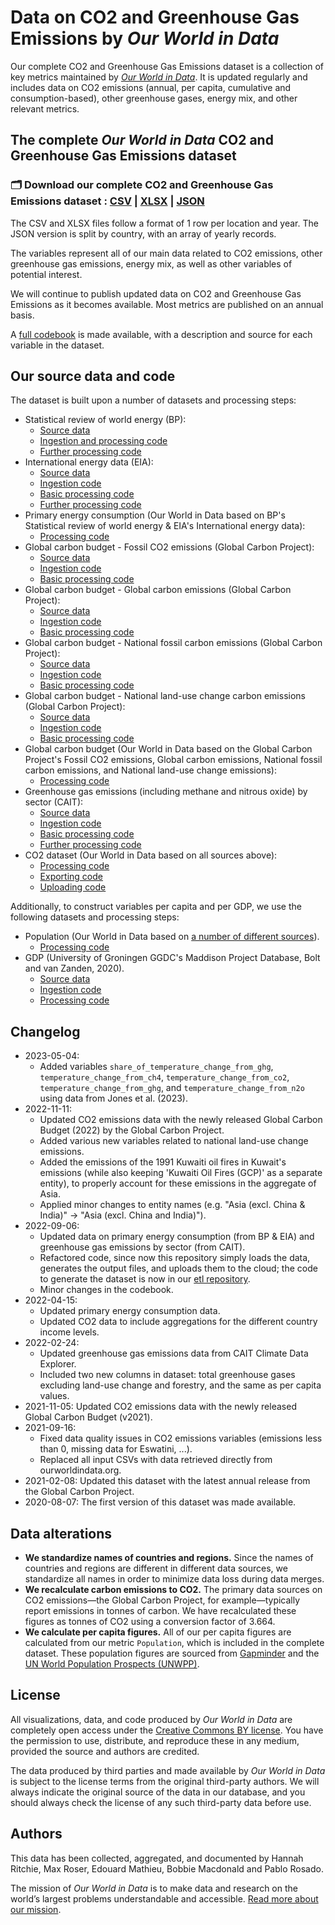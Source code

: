 # Data on CO2 and Greenhouse Gas Emissions by *Our World in Data*

Our complete CO2 and Greenhouse Gas Emissions dataset is a collection of key metrics maintained by [*Our World in Data*](https://ourworldindata.org/co2-and-other-greenhouse-gas-emissions). It is updated regularly and includes data on CO2 emissions (annual, per capita, cumulative and consumption-based), other greenhouse gases, energy mix, and other relevant metrics.

## The complete *Our World in Data* CO2 and Greenhouse Gas Emissions dataset

### 🗂️ Download our complete CO2 and Greenhouse Gas Emissions dataset : [CSV](https://nyc3.digitaloceanspaces.com/owid-public/data/co2/owid-co2-data.csv) | [XLSX](https://nyc3.digitaloceanspaces.com/owid-public/data/co2/owid-co2-data.xlsx) | [JSON](https://nyc3.digitaloceanspaces.com/owid-public/data/co2/owid-co2-data.json)

The CSV and XLSX files follow a format of 1 row per location and year. The JSON version is split by country, with an array of yearly records.

The variables represent all of our main data related to CO2 emissions, other greenhouse gas emissions, energy mix, as well as other variables of potential interest.

We will continue to publish updated data on CO2 and Greenhouse Gas Emissions as it becomes available. Most metrics are published on an annual basis.

A [full codebook](https://github.com/owid/co2-data/blob/master/owid-co2-codebook.csv) is made available, with a description and source for each variable in the dataset.

## Our source data and code

The dataset is built upon a number of datasets and processing steps:
- Statistical review of world energy (BP):
  - [Source data](https://www.bp.com/en/global/corporate/energy-economics/statistical-review-of-world-energy.html)
  - [Ingestion and processing code](https://github.com/owid/importers/tree/master/bp_statreview)
  - [Further processing code](https://github.com/owid/etl/blob/master/etl/steps/data/garden/bp/2022-12-18/statistical_review.py)
- International energy data (EIA):
  - [Source data](https://www.eia.gov/opendata/bulkfiles.php)
  - [Ingestion code](https://github.com/owid/walden/blob/master/ingests/eia_international_energy_data.py)
  - [Basic processing code](https://github.com/owid/etl/blob/master/etl/steps/data/meadow/eia/2022-07-27/energy_consumption.py)
  - [Further processing code](https://github.com/owid/etl/blob/master/etl/steps/data/garden/eia/2022-07-27/energy_consumption.py)
- Primary energy consumption (Our World in Data based on BP's Statistical review of world energy & EIA's International energy data):
  - [Processing code](https://github.com/owid/etl/blob/master/etl/steps/data/garden/energy/2023-02-20/primary_energy_consumption.py)
- Global carbon budget - Fossil CO2 emissions (Global Carbon Project):
  - [Source data](https://zenodo.org/record/7215364#.Y3y3sezMIeY)
  - [Ingestion code](https://github.com/owid/etl/blob/master/snapshots/gcp/2023-04-28/global_carbon_budget_fossil_co2_emissions.py)
  - [Basic processing code](https://github.com/owid/etl/blob/master/etl/steps/data/meadow/gcp/2023-04-28/global_carbon_budget_fossil_co2_emissions.py)
- Global carbon budget - Global carbon emissions (Global Carbon Project):
  - [Source data](https://globalcarbonbudget.org/wp-content/uploads/Global_Carbon_Budget_2022v1.0.xlsx)
  - [Ingestion code](https://github.com/owid/etl/blob/master/snapshots/gcp/2023-04-28/global_carbon_budget_fossil_co2_emissions.py)
  - [Basic processing code](https://github.com/owid/etl/blob/master/etl/steps/data/meadow/gcp/2023-04-28/global_carbon_budget_global_emissions.py)
- Global carbon budget - National fossil carbon emissions (Global Carbon Project):
  - [Source data](https://globalcarbonbudget.org/wp-content/uploads/National_Fossil_Carbon_Emissions_2022v1.0.xlsx)
  - [Ingestion code](https://github.com/owid/etl/blob/master/snapshots/gcp/2023-04-28/global_carbon_budget_fossil_co2_emissions.py)
  - [Basic processing code](https://github.com/owid/etl/blob/master/etl/steps/data/meadow/gcp/2023-04-28/global_carbon_budget_national_emissions.py)
- Global carbon budget - National land-use change carbon emissions (Global Carbon Project):
  - [Source data](https://globalcarbonbudget.org/wp-content/uploads/National_LandUseChange_Carbon_Emissions_2022v1.0.xlsx)
  - [Ingestion code](https://github.com/owid/etl/blob/master/snapshots/gcp/2023-04-28/global_carbon_budget_fossil_co2_emissions.py)
  - [Basic processing code](https://github.com/owid/etl/blob/master/etl/steps/data/meadow/gcp/2023-04-28/global_carbon_budget_land_use_change_emissions.py)
- Global carbon budget (Our World in Data based on the Global Carbon Project's Fossil CO2 emissions, Global carbon emissions, National fossil carbon emissions, and National land-use change emissions):
  - [Processing code](https://github.com/owid/etl/blob/master/etl/steps/data/garden/gcp/2023-04-28/global_carbon_budget.py)
- Greenhouse gas emissions (including methane and nitrous oxide) by sector (CAIT):
  - [Source data](https://www.climatewatchdata.org/data-explorer/historical-emissions)
  - [Ingestion code](https://github.com/owid/walden/blob/master/ingests/cait/2022-08-10/cait_ghg_emissions.py)
  - [Basic processing code](https://github.com/owid/etl/blob/master/etl/steps/data/meadow/cait/2022-08-10/ghg_emissions_by_sector.py)
  - [Further processing code](https://github.com/owid/etl/blob/master/etl/steps/data/garden/cait/2022-08-10/ghg_emissions_by_sector.py)
- CO2 dataset (Our World in Data based on all sources above):
  - [Processing code](https://github.com/owid/etl/blob/master/etl/steps/data/garden/emissions/2023-05-03/owid_co2.py)
  - [Exporting code](https://github.com/owid/co2-data/blob/master/scripts/make_dataset.py)
  - [Uploading code](https://github.com/owid/co2-data/blob/master/scripts/upload_datasets_to_s3.py)

Additionally, to construct variables per capita and per GDP, we use the following datasets and processing steps:
- Population (Our World in Data based on [a number of different sources](https://ourworldindata.org/population-sources)).
  - [Processing code](https://github.com/owid/etl/blob/master/etl/steps/data/garden/demography/2022-12-08/population/__init__.py)
- GDP (University of Groningen GGDC's Maddison Project Database, Bolt and van Zanden, 2020).
  - [Source data](https://www.rug.nl/ggdc/historicaldevelopment/maddison/releases/maddison-project-database-2020)
  - [Ingestion code](https://github.com/owid/walden/blob/master/ingests/ggdc_maddison.py)
  - [Processing code](https://github.com/owid/etl/blob/master/etl/steps/data/garden/ggdc/2020-10-01/ggdc_maddison.py)

## Changelog

- 2023-05-04:
  - Added variables `share_of_temperature_change_from_ghg`, `temperature_change_from_ch4`, `temperature_change_from_co2`, `temperature_change_from_ghg`, and `temperature_change_from_n2o` using data from Jones et al. (2023).
- 2022-11-11:
  - Updated CO2 emissions data with the newly released Global Carbon Budget (2022) by the Global Carbon Project.
  - Added various new variables related to national land-use change emissions.
  - Added the emissions of the 1991 Kuwaiti oil fires in Kuwait's emissions (while also keeping 'Kuwaiti Oil Fires (GCP)' as a separate entity), to properly account for these emissions in the aggregate of Asia.
  - Applied minor changes to entity names (e.g. "Asia (excl. China & India)" -> "Asia (excl. China and India)").
- 2022-09-06:
  - Updated data on primary energy consumption (from BP & EIA) and greenhouse gas emissions by sector (from CAIT).
  - Refactored code, since now this repository simply loads the data, generates the output files, and uploads them to the cloud; the code to generate the dataset is now in our [etl repository](https://github.com/owid/etl).
  - Minor changes in the codebook.
- 2022-04-15:
  - Updated primary energy consumption data.
  - Updated CO2 data to include aggregations for the different country income levels.
- 2022-02-24:
  - Updated greenhouse gas emissions data from CAIT Climate Data Explorer.
  - Included two new columns in dataset: total greenhouse gases excluding land-use change and forestry, and the same as per capita values.
- 2021-11-05: Updated CO2 emissions data with the newly released Global Carbon Budget (v2021).
- 2021-09-16:
  - Fixed data quality issues in CO2 emissions variables (emissions less than 0, missing data for Eswatini, ...).
  - Replaced all input CSVs with data retrieved directly from ourworldindata.org.
- 2021-02-08: Updated this dataset with the latest annual release from the Global Carbon Project.
- 2020-08-07: The first version of this dataset was made available.

## Data alterations

- **We standardize names of countries and regions.** Since the names of countries and regions are different in different data sources, we standardize all names in order to minimize data loss during data merges.
- **We recalculate carbon emissions to CO2.** The primary data sources on CO2 emissions—the Global Carbon Project, for example—typically report emissions in tonnes of carbon. We have recalculated these figures as tonnes of CO2 using a conversion factor of 3.664.
- **We calculate per capita figures.** All of our per capita figures are calculated from our metric `Population`, which is included in the complete dataset. These population figures are sourced from [Gapminder](http://gapminder.org) and the [UN World Population Prospects (UNWPP)](https://population.un.org/wpp/).

## License

All visualizations, data, and code produced by _Our World in Data_ are completely open access under the [Creative Commons BY license](https://creativecommons.org/licenses/by/4.0/). You have the permission to use, distribute, and reproduce these in any medium, provided the source and authors are credited.

The data produced by third parties and made available by _Our World in Data_ is subject to the license terms from the original third-party authors. We will always indicate the original source of the data in our database, and you should always check the license of any such third-party data before use.

## Authors

This data has been collected, aggregated, and documented by Hannah Ritchie, Max Roser, Edouard Mathieu, Bobbie Macdonald and Pablo Rosado.

The mission of *Our World in Data* is to make data and research on the world’s largest problems understandable and accessible. [Read more about our mission](https://ourworldindata.org/about).
